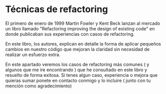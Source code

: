 # ​​Técnicas de refactoring
 
El primero de enero de 1999 Martin Fowler y Kent Beck lanzan al mercado un libro llamado "Refactoring improving the design of existing code" en donde publicaban sus experiencias con casos de refactoring.
 
En este libro, los autores, explican en detalle la forma de aplicar pequeños cambios en nuestro código que mejoran la claridad sin necesidad de realizar un esfuerzo extra.
 
En este apartado veremos los casos de refactoring más comunes ( y algunos que me ire encontrando ) que he consultado en este libro y resuelto de forma exitosa. Si tenes algun caso, experiencia o mejora que quieras sumar ponete en contacto conmigo y lo incluire ( junto con tu mención como agradecimiento)